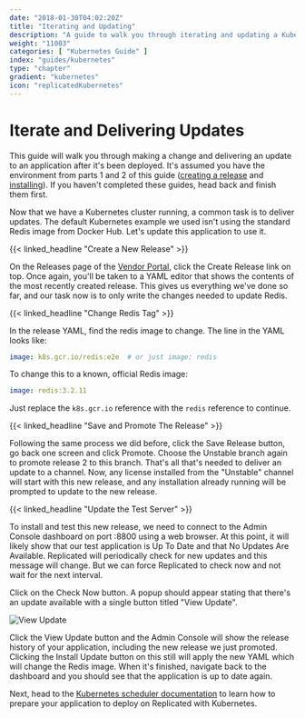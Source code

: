 ```yaml
---
date: "2018-01-30T04:02:20Z"
title: "Iterating and Updating"
description: "A guide to walk you through iterating and updating a Kubernetes release in Replicated"
weight: "11003"
categories: [ "Kubernetes Guide" ]
index: "guides/kubernetes"
type: "chapter"
gradient: "kubernetes"
icon: "replicatedKubernetes"
---
```


# Iterate and Delivering Updates

This guide will walk you through making a change and delivering an update to an application after it's been deployed. It's assumed you have the environment from parts 1 and 2 of this guide ([creating a release](../create-release) and [installing](../install)). If you haven't completed these guides, head back and finish them first.

Now that we have a Kubernetes cluster running, a common task is to deliver updates. The default Kubernetes example we used isn't using the standard Redis image from Docker Hub. Let's update this application to use it.

{{< linked_headline "Create a New Release" >}}

On the Releases page of the [Vendor Portal](https://vendor.replicated.com), click the Create Release link on top. Once again, you'll be taken to a YAML editor that shows the contents of the most recently created release. This gives us everything we've done so far, and our task now is to only write the changes needed to update Redis.

{{< linked_headline "Change Redis Tag" >}}

In the release YAML, find the redis image to change. The line in the YAML looks like:

```yaml
image: k8s.gcr.io/redis:e2e  # or just image: redis
```

To change this to a known, official Redis image:

```yaml
image: redis:3.2.11
```

Just replace the `k8s.gcr.io` reference with the `redis` reference to continue.

{{< linked_headline "Save and Promote The Release" >}}

Following the same process we did before, click the Save Release button, go back one screen and click Promote. Choose the Unstable branch again to promote release 2 to this branch. That's all that's needed to deliver an update to a channel. Now, any license installed from the "Unstable" channel will start with this new release, and any installation already running will be prompted to update to the new release.

{{< linked_headline "Update the Test Server" >}}

To install and test this new release, we need to connect to the Admin Console dashboard on port :8800 using a web browser. At this point, it will likely show that our test application is Up To Date and that No Updates Are Available. Replicated will periodically check for new updates and this message will change. But we can force Replicated to check now and not wait for the next interval.

Click on the Check Now button. A popup should appear stating that there's an update available with a single button titled "View Update".

![View Update](/images/guides/native/view-update.png)

Click the View Update button and the Admin Console will show the release history of your application, including the new release we just promoted. Clicking the Install Update button on this still will apply the new YAML which will change the Redis image. When it's finished, navigate back to the dashboard and you should see that the application is up to date again.

Next, head to the [Kubernetes scheduler documentation](/docs/kubernetes/getting-started) to learn how to prepare your application to deploy on Replicated with Kubernetes.
